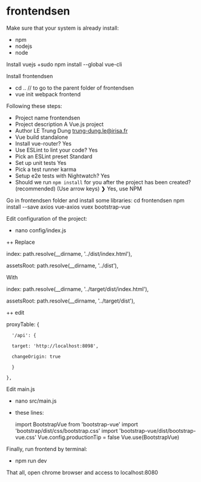 # frontendsen
Make sure that your system is already install:
+ npm
+ nodejs
+ node

Install vuejs
+sudo npm install --global vue-cli

Install frontendsen
+ cd .. // to go to the parent folder of frontendsen
+ vue init webpack frontend

Following these steps:

+ Project name frontendsen
+ Project description A Vue.js project
+ Author LE Trung Dung <trung-dung.le@irisa.fr>
+ Vue build standalone
+ Install vue-router? Yes
+ Use ESLint to lint your code? Yes
+ Pick an ESLint preset Standard
+ Set up unit tests Yes
+ Pick a test runner karma
+ Setup e2e tests with Nightwatch? Yes
+ Should we run `npm install` for you after the project has been created? (recommended) (Use arrow keys)
❯ Yes, use NPM 

Go in frontendsen folder and install some libraries:
cd frontendsen
npm install --save axios vue-axios vuex bootstrap-vue

Edit configuration of the project:

+ nano config/index.js

++ Replace

index: path.resolve(__dirname, '../dist/index.html'),

assetsRoot: path.resolve(__dirname, '../dist'),

With

index: path.resolve(__dirname, '../target/dist/index.html'),

assetsRoot: path.resolve(__dirname, '../target/dist'),

++ edit 

 proxyTable: {
 
      '/api': {
      
      target: 'http://localhost:8098',
      
      changeOrigin: true
      
      }
      
    },

Edit main.js

+ nano src/main.js

+ these lines:

  import BootstrapVue from 'bootstrap-vue'
  import 'bootstrap/dist/css/bootstrap.css'
  import 'bootstrap-vue/dist/bootstrap-vue.css'
  Vue.config.productionTip = false
  Vue.use(BootstrapVue)
  
Finally, run frontend by terminal:

+ npm run dev

That all, open chrome browser and access to localhost:8080
